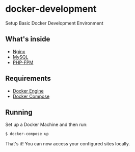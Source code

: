 # docker-development
Setup Basic Docker Development Environment


## What's inside

* [Nginx](http://nginx.org/)
* [MySQL](http://www.mysql.com/)
* [PHP-FPM](http://php-fpm.org/)

## Requirements

* [Docker Engine](https://docs.docker.com/installation/)
* [Docker Compose](https://docs.docker.com/compose/)

## Running

Set up a Docker Machine and then run:

```sh
$ docker-compose up
```

That's it! You can now access your configured sites locally.
